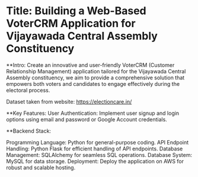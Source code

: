 # Title: Building a Web-Based VoterCRM Application for Vijayawada Central Assembly Constituency

**Intro:
Create an innovative and user-friendly VoterCRM (Customer Relationship Management) application 
tailored for the Vijayawada Central Assembly constituency, we aim to provide a comprehensive solution 
that empowers both voters and candidates to engage effectively during the electoral process.

Dataset taken from website: https://electioncare.in/

**Key Features:
User Authentication: Implement user signup and login options using email and password or Google Account credentials.

**Backend Stack:

Programming Language: Python for general-purpose coding.
API Endpoint Handling: Python Flask for efficient handling of API endpoints.
Database Management: SQLAlchemy for seamless SQL operations.
Database System: MySQL for data storage.
Deployment: Deploy the application on AWS for robust and scalable hosting.




